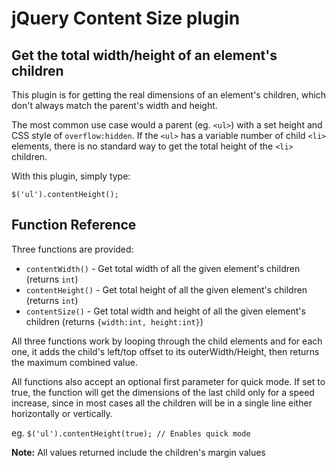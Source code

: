jQuery Content Size plugin
================================

Get the total width/height of an element's children
---------------------------------------

This plugin is for getting the real dimensions of an element's children, which don't always match the parent's width and height.

The most common use case would a parent (eg. `<ul>`) with a set height and CSS style of `overflow:hidden`.
If the `<ul>` has a variable number of child `<li>` elements, there is no standard way to get the total height of the `<li>` children.

With this plugin, simply type:

`$('ul').contentHeight();`


Function Reference
---------------------------------------

Three functions are provided:

* `contentWidth()` - Get total width of all the given element's children (returns `int`)
* `contentHeight()` - Get total height of all the given element's children (returns `int`)
* `contentSize()` - Get total width and height of all the given element's children (returns `{width:int, height:int}`)

All three functions work by looping through the child elements and for each one,
it adds the child's left/top offset to its outerWidth/Height, then returns the maximum combined value.

All functions also accept an optional first parameter for quick mode.
If set to true, the function will get the dimensions of the last child only for a speed increase,
since in most cases all the children will be in a single line either horizontally or vertically.

eg. `$('ul').contentHeight(true); // Enables quick mode`

**Note:** All values returned include the children's margin values
